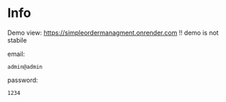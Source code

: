 # Info

Demo view: https://simpleordermanagment.onrender.com
!! demo is not stabile


email: 
```TEXT
admin@admin
```
password: 
```TEXT
1234
```